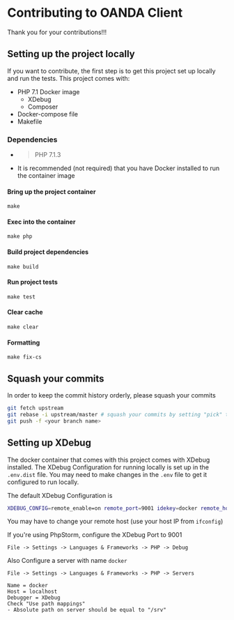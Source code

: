 # Contributing to OANDA Client

Thank you for your contributions!!!

## Setting up the project locally
If you want to contribute, the first step is to get this project set up locally and run the tests. This project comes
with:

* PHP 7.1 Docker image
  * XDebug
  * Composer
* Docker-compose file
* Makefile

### Dependencies
* > PHP 7.1.3
* It is recommended (not required) that you have Docker installed to run the container image

#### Bring up the project container
`make`

#### Exec into the container
`make php`

#### Build project dependencies
`make build`

#### Run project tests
`make test`

#### Clear cache
`make clear`

#### Formatting
`make fix-cs`

## Squash your commits
In order to keep the commit history orderly, please squash your commits

```bash
git fetch upstream
git rebase -i upstream/master # squash your commits by setting "pick" to "fixup" or "f"
git push -f <your branch name>
```

## Setting up XDebug
The docker container that comes with this project comes with XDebug installed. The XDebug Configuration for running locally
is set up in the `.env.dist` file. You may need to make changes in the `.env` file to get it configured to run locally.

The default XDebug Configuration is
```bash
XDEBUG_CONFIG=remote_enable=on remote_port=9001 idekey=docker remote_host=10.0.2.2
```
You may have to change your remote host (use your host IP from `ifconfig`)

If you're using PhpStorm, configure the XDebug Port to 9001

```text
File -> Settings -> Languages & Frameworks -> PHP -> Debug
```

Also Configure a server with name `docker`
```text
File -> Settings -> Languages & Frameworks -> PHP -> Servers

Name = docker
Host = localhost
Debugger = XDebug
Check "Use path mappings"
- Absolute path on server should be equal to "/srv" 
```
